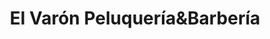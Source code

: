 ---
title: "El Varón Peluquería&Barbería"
url: /coyhaique/el-varon-peluqueriaybarberia/
shop: peluquería
---